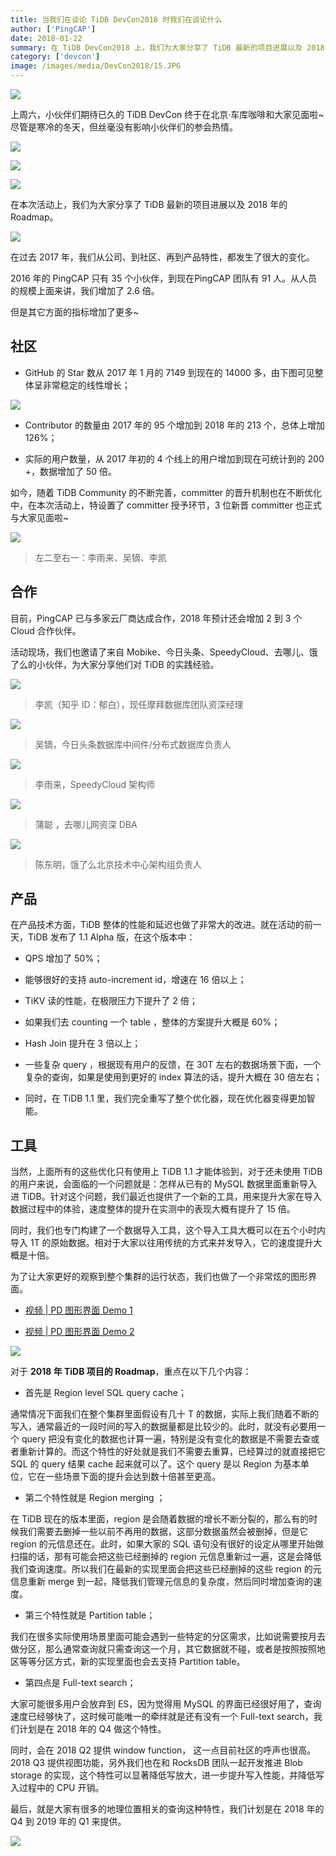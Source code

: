 ```yaml
---
title: 当我们在谈论 TiDB DevCon2018 时我们在谈论什么
author: ['PingCAP']
date: 2018-01-22
summary: 在 TiDB DevCon2018 上，我们为大家分享了 TiDB 最新的项目进展以及 2018 年的 Roadmap。
category: ['devcon']
image: /images/media/DevCon2018/15.JPG
---
```


![](media/DevCon2018/1.jpeg)

上周六，小伙伴们期待已久的 TiDB DevCon 终于在北京·车库咖啡和大家见面啦~尽管是寒冷的冬天，但丝毫没有影响小伙伴们的参会热情。

![](media/DevCon2018/2.jpeg)

![](media/DevCon2018/3.jpeg)

![](media/DevCon2018/4.jpeg)

在本次活动上，我们为大家分享了 TiDB 最新的项目进展以及 2018 年的 Roadmap。

![](media/DevCon2018/5.jpeg)

在过去 2017 年，我们从公司、到社区、再到产品特性，都发生了很大的变化。

2016 年的 PingCAP 只有 35 个小伙伴，到现在PingCAP 团队有 91 人。从人员的规模上面来讲，我们增加了 2.6 倍。

但是其它方面的指标增加了更多~

## 社区

- GitHub 的 Star 数从 2017 年 1 月的 7149 到现在的 14000 多，由下图可见整体呈非常稳定的线性增长；

![](media/DevCon2018/6.jpeg)

- Contributor 的数量由 2017 年的 95 个增加到 2018 年的 213 个，总体上增加 126%；

- 实际的用户数量，从 2017 年初的 4 个线上的用户增加到现在可统计到的 200 +，数据增加了 50 倍。

如今，随着 TiDB Community 的不断完善，committer 的晋升机制也在不断优化中，在本次活动上，特设置了 committer 授予环节，3 位新晋 committer 也正式与大家见面啦~

![](media/DevCon2018/7.jpeg)
>左二至右一：李雨来、吴镝、李凯

## 合作

目前，PingCAP 已与多家云厂商达成合作，2018 年预计还会增加 2 到 3 个 Cloud 合作伙伴。

活动现场，我们也邀请了来自 Mobike、今日头条、SpeedyCloud、去哪儿、饿了么的小伙伴，为大家分享他们对 TiDB 的实践经验。

![](media/DevCon2018/8.jpeg)
>李凯（知乎 ID：郁白），现任摩拜数据库团队资深经理

![](media/DevCon2018/9.jpeg)
>吴镝，今日头条数据库中间件/分布式数据库负责人

![](media/DevCon2018/10.jpeg)
>李雨来，SpeedyCloud 架构师

![](media/DevCon2018/11.jpeg)
>蒲聪 ，去哪儿网资深 DBA

![](media/DevCon2018/12.jpeg)
>陈东明，饿了么北京技术中心架构组负责人

## 产品

在产品技术方面，TiDB 整体的性能和延迟也做了非常大的改进。就在活动的前一天，TiDB 发布了 1.1 Alpha 版，在这个版本中：

- QPS 增加了 50%；

- 能够很好的支持 auto-increment id，增速在 16 倍以上；

- TiKV  读的性能，在极限压力下提升了 2 倍；

- 如果我们去 counting 一个 table ，整体的方案提升大概是 60%；

- Hash Join 提升在 3 倍以上；

- 一些复杂 query ，根据现有用户的反馈，在 30T 左右的数据场景下面，一个复杂的查询，如果是使用到更好的 index 算法的话，提升大概在 30 倍左右；

- 同时，在 TiDB 1.1 里，我们完全重写了整个优化器，现在优化器变得更加智能。

## 工具

当然，上面所有的这些优化只有使用上 TiDB 1.1 才能体验到，对于还未使用 TiDB 的用户来说，会面临的一个问题就是：怎样从已有的 MySQL 数据里面重新导入进 TiDB。针对这个问题，我们最近也提供了一个新的工具，用来提升大家在导入数据过程中的体验，速度整体的提升在实测中的表现大概有提升了 15 倍。

同时，我们也专门构建了一个数据导入工具，这个导入工具大概可以在五个小时内导入 1T 的原始数据。相对于大家以往用传统的方式来并发导入，它的速度提升大概是十倍。

为了让大家更好的观察到整个集群的运行状态，我们也做了一个非常炫的图形界面。

+ [视频 | PD 图形界面 Demo 1](https://v.qq.com/x/page/d0536vetmqo.html)

+ [视频 | PD 图形界面 Demo 2](https://v.qq.com/x/page/j0536ndb5np.html)

![](media/DevCon2018/13.jpeg)

对于 **2018 年 TiDB 项目的 Roadmap**，重点在以下几个内容：

- 首先是  Region level SQL query cache；

通常情况下面我们在整个集群里面假设有几十 T 的数据，实际上我们随着不断的写入，通常最近的一段时间的写入的数据量都是比较少的。此时，就没有必要用一个 query 把没有变化的数据也计算一遍，特别是没有变化的数据是不需要去查或者重新计算的。而这个特性的好处就是我们不需要去重算，已经算过的就直接把它 SQL 的 query 结果 cache 起来就可以了。这个 query 是以 Region 为基本单位，它在一些场景下面的提升会达到数十倍甚至更高。

- 第二个特性就是 Region merging ；

在 TiDB 现在的版本里面，region 是会随着数据的增长不断分裂的，那么有的时候我们需要去删掉一些以前不再用的数据，这部分数据虽然会被删掉，但是它 region 的元信息还在。此时，如果大家的 SQL 语句没有很好的设定从哪里开始做扫描的话，那有可能会把这些已经删掉的 region  元信息重新过一遍，这是会降低我们查询速度。所以我们在最新的实现里面会把这些已经删掉的这些 region 的元信息重新 merge 到一起，降低我们管理元信息的复杂度，然后同时增加查询的速度。

- 第三个特性就是 Partition table；

我们在很多实际使用场景里面可能会遇到一些特定的分区需求，比如说需要按月去做分区，那么通常查询就只需查询这一个月，其它数据就不碰，或者是按照按照地区等等分区方式，新的实现里面也会去支持 Partition table。

- 第四点是 Full-text search；

大家可能很多用户会放弃到 ES，因为觉得用 MySQL 的界面已经很好用了，查询速度已经够快了，这时候可能唯一的牵绊就是还有没有一个 Full-text search，我们计划是在 2018 年的 Q4 做这个特性。

同时，会在 2018 Q2 提供 window function， 这一点目前社区的呼声也很高。2018 Q3 提供视图功能，另外我们也在和 RocksDB 团队一起开发推进 Blob storage 的实现，这个特性可以显著降低写放大，进一步提升写入性能，并降低写入过程中的 CPU 开销。

最后，就是大家有很多的地理位置相关的查询这种特性，我们计划是在 2018 年的 Q4 到 2019 年的 Q1 来提供。

![](media/DevCon2018/14.jpeg)


